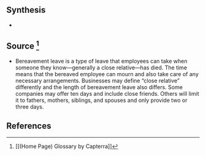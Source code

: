 ## Synthesis
- 
## Source [^1]
- Bereavement leave is a type of leave that employees can take when someone they know—generally a close relative—has died. The time means that the bereaved employee can mourn and also take care of any necessary arrangements. Businesses may define “close relative” differently and the length of bereavement leave also differs. Some companies may offer ten days and include close friends. Others will limit it to fathers, mothers, siblings, and spouses and only provide two or three days.
## References

[^1]: [[(Home Page) Glossary by Capterra]]